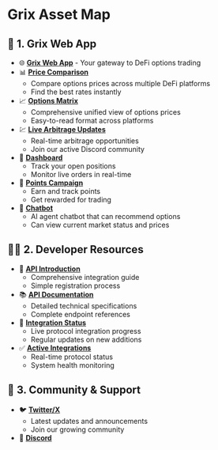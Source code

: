 # Grix Asset Map

## 🚀 1. Grix Web App

- 🌐 [**Grix Web App**](https://app.grix.finance) - Your gateway to DeFi options trading
- 📊 [**Price Comparison**](https://app.grix.finance/prices?positionType=long&asset=ETH&optionType=call&tradeType=vanilla)
  - Compare options prices across multiple DeFi platforms
  - Find the best rates instantly
- 📈 [**Options Matrix**](https://app.grix.finance/optionsMatrix?asset=BTC&optionType=call)
  - Comprehensive unified view of options prices
  - Easy-to-read format across platforms
- 💹 [**Live Arbitrage Updates**](https://discord.gg/Qr7cgTru)
  - Real-time arbitrage opportunities
  - Join our active Discord community
- 📱 [**Dashboard**](https://app.grix.finance/orders?positionsTableType=Positions&ordersTableType=LiveOrders)
  - Track your open positions
  - Monitor live orders in real-time
- 💯 [**Points Campaign**](https://app.grix.finance/points)
  - Earn and track points
  - Get rewarded for trading
- 🤖 [**Chatbot**](https://app.grix.finance/chat)
  - AI agent chatbot that can recommend options
  - Can view current market status and prices

## 👨‍💻 2. Developer Resources

- 📖 [**API Introduction**](https://github.com/grixprotocol/defi-options-hub/blob/main/api/README.md)
  - Comprehensive integration guide
  - Simple registration process
- 📚 [**API Documentation**](https://external-api-dev.grix.finance/docs)
  - Detailed technical specifications
  - Complete endpoint references
- 🔄 [**Integration Status**](https://github.com/grixprotocol/defi-options-adapters)
  - Live protocol integration progress
  - Regular updates on new additions
- ✅ [**Active Integrations**](https://app.grix.finance/status)
  - Real-time protocol status
  - System health monitoring

## 🤝 3. Community & Support

- 🐦 [**Twitter/X**](https://x.com/GrixFinance)
  - Latest updates and announcements
  - Join our growing community
- 💬 [**Discord**](https://t.co/YPGAhKlcUV)
